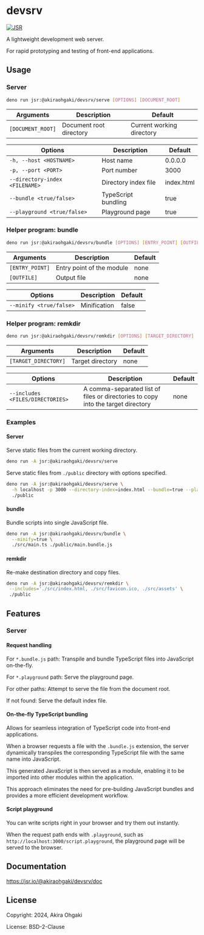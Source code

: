 # devsrv

[![JSR](https://jsr.io/badges/@akiraohgaki/devsrv)](https://jsr.io/@akiraohgaki/devsrv)

A lightweight development web server.

For rapid prototyping and testing of front-end applications.

## Usage

### Server

```sh
deno run jsr:@akiraohgaki/devsrv/serve [OPTIONS] [DOCUMENT_ROOT]
```

| Arguments         | Description             | Default                   |
| ----------------- | ----------------------- | ------------------------- |
| `[DOCUMENT_ROOT]` | Document root directory | Current working directory |

| Options                        | Description          | Default    |
| ------------------------------ | -------------------- | ---------- |
| `-h, --host <HOSTNAME>`        | Host name            | 0.0.0.0    |
| `-p, --port <PORT>`            | Port number          | 3000       |
| `--directory-index <FILENAME>` | Directory index file | index.html |
| `--bundle <true/false>`        | TypeScript bundling  | true       |
| `--playground <true/false>`    | Playground page      | true       |

### Helper program: bundle

```sh
deno run jsr:@akiraohgaki/devsrv/bundle [OPTIONS] [ENTRY_POINT] [OUTFILE]
```

| Arguments       | Description               | Default |
| --------------- | ------------------------- | ------- |
| `[ENTRY_POINT]` | Entry point of the module | none    |
| `[OUTFILE]`     | Output file               | none    |

| Options                 | Description  | Default |
| ----------------------- | ------------ | ------- |
| `--minify <true/false>` | Minification | false   |

### Helper program: remkdir

```sh
deno run jsr:@akiraohgaki/devsrv/remkdir [OPTIONS] [TARGET_DIRECTORY]
```

| Arguments            | Description      | Default |
| -------------------- | ---------------- | ------- |
| `[TARGET_DIRECTORY]` | Target directory | none    |

| Options                          | Description                                                                      | Default |
| -------------------------------- | -------------------------------------------------------------------------------- | ------- |
| `--includes <FILES/DIRECTORIES>` | A comma-separated list of files or directories to copy into the target directory | none    |

### Examples

#### Server

Serve static files from the current working directory.

```sh
deno run -A jsr:@akiraohgaki/devsrv/serve
```

Serve static files from `./public` directory with options specified.

```sh
deno run -A jsr:@akiraohgaki/devsrv/serve \
  -h localhost -p 3000 --directory-index=index.html --bundle=true --playground=true \
  ./public
```

#### bundle

Bundle scripts into single JavaScript file.

```sh
deno run -A jsr:@akiraohgaki/devsrv/bundle \
  --minify=true \
  ./src/main.ts ./public/main.bundle.js
```

#### remkdir

Re-make destination directory and copy files.

```sh
deno run -A jsr:@akiraohgaki/devsrv/remkdir \
 --includes='./src/index.html, ./src/favicon.ico, ./src/assets' \
 ./public
```

## Features

### Server

#### Request handling

For `*.bundle.js` path: Transpile and bundle TypeScript files into JavaScript on-the-fly.

For `*.playground` path: Serve the playground page.

For other paths: Attempt to serve the file from the document root.

If not found: Serve the default index file.

#### On-the-fly TypeScript bundling

Allows for seamless integration of TypeScript code into front-end applications.

When a browser requests a file with the `.bundle.js` extension, the server dynamically transpiles the corresponding TypeScript file with the same name into JavaScript.

This generated JavaScript is then served as a module, enabling it to be imported into other modules within the application.

This approach eliminates the need for pre-building JavaScript bundles and provides a more efficient development workflow.

#### Script playground

You can write scripts right in your browser and try them out instantly.

When the request path ends with `.playground`, such as `http://localhost:3000/script.playground`, the playground page will be served to the browser.

## Documentation

https://jsr.io/@akiraohgaki/devsrv/doc

## License

Copyright: 2024, Akira Ohgaki

License: BSD-2-Clause
